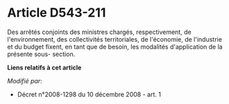 # Article D543-211

Des arrêtés conjoints des ministres chargés, respectivement, de l'environnement, des collectivités territoriales, de
l'économie, de l'industrie et du budget fixent, en tant que de besoin, les modalités d'application de la présente sous-
section.

**Liens relatifs à cet article**

_Modifié par_:

  - Décret n°2008-1298 du 10 décembre 2008 - art. 1
